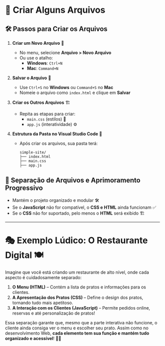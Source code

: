 # 📝 Criar Alguns Arquivos

## 🛠️ Passos para Criar os Arquivos
1. **Criar um Novo Arquivo** 📂
   - No menu, selecione **Arquivo > Novo Arquivo**
   - Ou use o atalho:
     - **Windows**: `Ctrl+N`
     - **Mac**: `Command+N`

2. **Salvar o Arquivo** 💾
   - Use `Ctrl+S` no **Windows** ou `Command+S` no **Mac**
   - Nomeie o arquivo como `index.html` e clique em **Salvar**

3. **Criar os Outros Arquivos** 🏗️
   - Repita as etapas para criar:
     - `main.css` (estilos) 🎨
     - `app.js` (interatividade) ⚙️

4. **Estrutura da Pasta no Visual Studio Code** 📁
   - Após criar os arquivos, sua pasta terá:
     ```
     simple-site/
     ├── index.html
     ├── main.css
     ├── app.js
     ```

## 📌 Separação de Arquivos e Aprimoramento Progressivo
- Mantém o projeto organizado e modular 🛠️
- Se o **JavaScript** não for compatível, o **CSS e HTML** ainda funcionam ✅
- Se o **CSS** não for suportado, pelo menos o **HTML** será exibido 🏗️

---

# 🎭 Exemplo Lúdico: O Restaurante Digital 🍽️

Imagine que você está criando um restaurante de alto nível, onde cada aspecto é cuidadosamente separado:

1. **O Menu (HTML)** – Contém a lista de pratos e informações para os clientes.
2. **A Apresentação dos Pratos (CSS)** – Define o design dos pratos, tornando tudo mais apetitoso.
3. **A Interação com os Clientes (JavaScript)** – Permite pedidos online, reservas e até personalização de pratos!

Essa separação garante que, mesmo que a parte interativa não funcione, o cliente ainda consiga ver o menu e escolher seu prato. Assim como no desenvolvimento Web, **cada elemento tem sua função e mantém tudo organizado e acessível**! 🚀🍔
